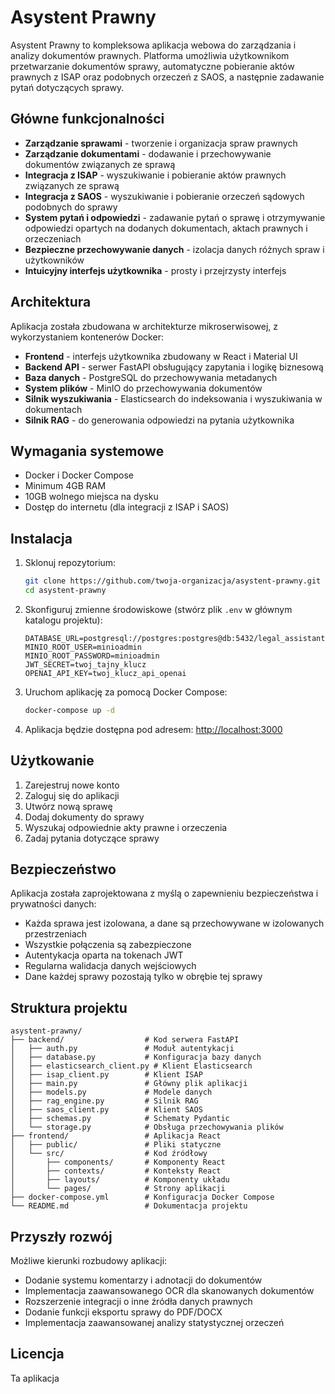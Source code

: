 # Asystent Prawny

Asystent Prawny to kompleksowa aplikacja webowa do zarządzania i analizy dokumentów prawnych. Platforma umożliwia użytkownikom przetwarzanie dokumentów sprawy, automatyczne pobieranie aktów prawnych z ISAP oraz podobnych orzeczeń z SAOS, a następnie zadawanie pytań dotyczących sprawy.

## Główne funkcjonalności

- **Zarządzanie sprawami** - tworzenie i organizacja spraw prawnych
- **Zarządzanie dokumentami** - dodawanie i przechowywanie dokumentów związanych ze sprawą
- **Integracja z ISAP** - wyszukiwanie i pobieranie aktów prawnych związanych ze sprawą
- **Integracja z SAOS** - wyszukiwanie i pobieranie orzeczeń sądowych podobnych do sprawy
- **System pytań i odpowiedzi** - zadawanie pytań o sprawę i otrzymywanie odpowiedzi opartych na dodanych dokumentach, aktach prawnych i orzeczeniach
- **Bezpieczne przechowywanie danych** - izolacja danych różnych spraw i użytkowników
- **Intuicyjny interfejs użytkownika** - prosty i przejrzysty interfejs

## Architektura

Aplikacja została zbudowana w architekturze mikroserwisowej, z wykorzystaniem kontenerów Docker:

- **Frontend** - interfejs użytkownika zbudowany w React i Material UI
- **Backend API** - serwer FastAPI obsługujący zapytania i logikę biznesową
- **Baza danych** - PostgreSQL do przechowywania metadanych
- **System plików** - MinIO do przechowywania dokumentów
- **Silnik wyszukiwania** - Elasticsearch do indeksowania i wyszukiwania w dokumentach
- **Silnik RAG** - do generowania odpowiedzi na pytania użytkownika

## Wymagania systemowe

- Docker i Docker Compose
- Minimum 4GB RAM
- 10GB wolnego miejsca na dysku
- Dostęp do internetu (dla integracji z ISAP i SAOS)

## Instalacja

1. Sklonuj repozytorium:
   ```bash
   git clone https://github.com/twoja-organizacja/asystent-prawny.git
   cd asystent-prawny
   ```

2. Skonfiguruj zmienne środowiskowe (stwórz plik `.env` w głównym katalogu projektu):
   ```
   DATABASE_URL=postgresql://postgres:postgres@db:5432/legal_assistant
   MINIO_ROOT_USER=minioadmin
   MINIO_ROOT_PASSWORD=minioadmin
   JWT_SECRET=twoj_tajny_klucz
   OPENAI_API_KEY=twoj_klucz_api_openai
   ```

3. Uruchom aplikację za pomocą Docker Compose:
   ```bash
   docker-compose up -d
   ```

4. Aplikacja będzie dostępna pod adresem:
   [http://localhost:3000](http://localhost:3000)

## Użytkowanie

1. Zarejestruj nowe konto
2. Zaloguj się do aplikacji
3. Utwórz nową sprawę
4. Dodaj dokumenty do sprawy
5. Wyszukaj odpowiednie akty prawne i orzeczenia
6. Zadaj pytania dotyczące sprawy

## Bezpieczeństwo

Aplikacja została zaprojektowana z myślą o zapewnieniu bezpieczeństwa i prywatności danych:

- Każda sprawa jest izolowana, a dane są przechowywane w izolowanych przestrzeniach
- Wszystkie połączenia są zabezpieczone
- Autentykacja oparta na tokenach JWT
- Regularna walidacja danych wejściowych
- Dane każdej sprawy pozostają tylko w obrębie tej sprawy

## Struktura projektu

```
asystent-prawny/
├── backend/                  # Kod serwera FastAPI
│   ├── auth.py               # Moduł autentykacji
│   ├── database.py           # Konfiguracja bazy danych
│   ├── elasticsearch_client.py # Klient Elasticsearch
│   ├── isap_client.py        # Klient ISAP
│   ├── main.py               # Główny plik aplikacji
│   ├── models.py             # Modele danych
│   ├── rag_engine.py         # Silnik RAG
│   ├── saos_client.py        # Klient SAOS
│   ├── schemas.py            # Schematy Pydantic
│   └── storage.py            # Obsługa przechowywania plików
├── frontend/                 # Aplikacja React
│   ├── public/               # Pliki statyczne
│   └── src/                  # Kod źródłowy
│       ├── components/       # Komponenty React
│       ├── contexts/         # Konteksty React
│       ├── layouts/          # Komponenty układu
│       └── pages/            # Strony aplikacji
├── docker-compose.yml        # Konfiguracja Docker Compose
└── README.md                 # Dokumentacja projektu
```

## Przyszły rozwój

Możliwe kierunki rozbudowy aplikacji:

- Dodanie systemu komentarzy i adnotacji do dokumentów
- Implementacja zaawansowanego OCR dla skanowanych dokumentów
- Rozszerzenie integracji o inne źródła danych prawnych
- Dodanie funkcji eksportu sprawy do PDF/DOCX
- Implementacja zaawansowanej analizy statystycznej orzeczeń

## Licencja

Ta aplikacja